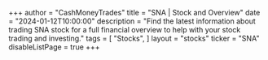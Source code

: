 +++
author = "CashMoneyTrades"
title = "SNA | Stock and Overview"
date = "2024-01-12T10:00:00"
description = "Find the latest information about trading SNA stock for a full financial overview to help with your stock trading and investing."
tags = [
   "Stocks",
]
layout = "stocks"
ticker = "SNA"
disableListPage = true
+++
